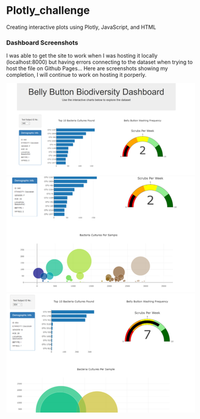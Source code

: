 # Plotly_challenge
Creating interactive plots using Plotly, JavaScript, and HTML

### Dashboard Screenshots

I was able to get the site to work when I was hosting it locally (localhost:8000) but having errors connecting to the dataset when trying to host the file on Github Pages... Here are screenshots showing my completion, I will continue to work on hosting it porperly.

![pic1](/images/dashboard1.png)
![pic2](/images/dashboard2.png)
![pic3](/images/dashboard3.png)

